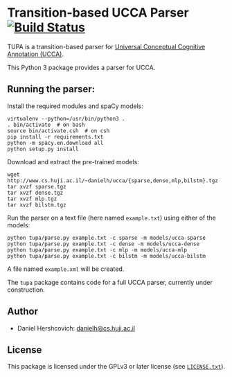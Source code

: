 Transition-based UCCA Parser [![Build Status](https://travis-ci.org/danielhers/tupa.svg?branch=master)](https://travis-ci.org/danielhers/tupa)
============================
TUPA is a transition-based parser for [Universal Conceptual Cognitive Annotation (UCCA)][1].

This Python 3 package provides a parser for UCCA.

Running the parser:
-------------------

Install the required modules and spaCy models:

    virtualenv --python=/usr/bin/python3 .
    . bin/activate  # on bash
    source bin/activate.csh  # on csh
    pip install -r requirements.txt
    python -m spacy.en.download all
    python setup.py install

Download and extract the pre-trained models:

    wget http://www.cs.huji.ac.il/~danielh/ucca/{sparse,dense,mlp,bilstm}.tgz
    tar xvzf sparse.tgz
    tar xvzf dense.tgz
    tar xvzf mlp.tgz
    tar xvzf bilstm.tgz

Run the parser on a text file (here named `example.txt`) using either of the models:

    python tupa/parse.py example.txt -c sparse -m models/ucca-sparse
    python tupa/parse.py example.txt -c dense -m models/ucca-dense
    python tupa/parse.py example.txt -c mlp -m models/ucca-mlp
    python tupa/parse.py example.txt -c bilstm -m models/ucca-bilstm

A file named `example.xml` will be created.

The `tupa` package contains code for a full UCCA parser, currently under construction.

Author
------
* Daniel Hershcovich: danielh@cs.huji.ac.il


License
-------
This package is licensed under the GPLv3 or later license (see [`LICENSE.txt`](master/LICENSE.txt)).

[1]: http://github.com/huji-nlp/ucca

